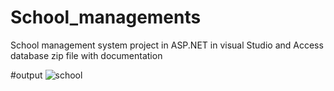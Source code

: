 # School_managements
School management system project in ASP.NET in visual Studio and Access database
zip file with documentation

#output
![school](https://github.com/Princebhan/College_managements/assets/112156035/010ead4c-75b4-47cd-847c-bbac7961f272)
